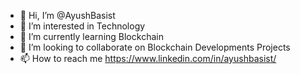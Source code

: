 - 👋 Hi, I’m @AyushBasist
- 👀 I’m interested in Technology 
- 🌱 I’m currently learning Blockchain
- 💞️ I’m looking to collaborate on Blockchain Developments Projects 
- 📫 How to reach me https://www.linkedin.com/in/ayushbasist/

<!---
AyushBasist/AyushBasist is a ✨ special ✨ repository because its `README.md` (this file) appears on your GitHub profile.
You can click the Preview link to take a look at your changes.
--->
